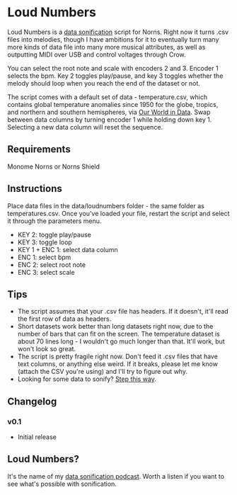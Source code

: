 # Loud Numbers

Loud Numbers is a [data sonification](https://en.wikipedia.org/wiki/Sonification) script for Norns. Right now it turns .csv files into melodies, though I have ambitions for it to eventually turn many more kinds of data file into many more musical attributes, as well as outputting MIDI over USB and control voltages through Crow.

You can select the root note and scale with encoders 2 and 3. Encoder 1 selects the bpm. Key 2 toggles play/pause, and key 3 toggles whether the melody should loop when you reach the end of the dataset or not.

The script comes with a default set of data - temperature.csv, which contains global temperature anomalies since 1950 for the globe, tropics, and northern and southern hemispheres, via [Our World in Data](https://ourworldindata.org/grapher/temperature-anomaly?time=1950..2019&country=~Global). Swap between data columns by turning encoder 1 while holding down key 1. Selecting a new data column will reset the sequence.

## Requirements

Monome Norns or Norns Shield

## Instructions

Place data files in the data/loudnumbers folder - the same folder as temperatures.csv. Once you've loaded your file, restart the script and select it through the parameters menu.

- KEY 2: toggle play/pause
- KEY 3: toggle loop
- KEY 1 + ENC 1: select data column
- ENC 1: select bpm
- ENC 2: select root note
- ENC 3: select scale

## Tips

- The script assumes that your .csv file has headers. If it doesn't, it'll read the first row of data as headers.
- Short datasets work better than long datasets right now, due to the number of bars that can fit on the screen. The temperature dataset is about 70 lines long - I wouldn't go much longer than that. It'll work, but won't look so great.
- The script is pretty fragile right now. Don't feed it .csv files that have text columns, or anything else weird. If it breaks, please let me know (attach the CSV you're using) and I'll try to figure out why.
- Looking for some data to sonify? [Step this way](https://docs.google.com/spreadsheets/d/1wZhPLMCHKJvwOkP4juclhjFgqIY8fQFMemwKL2c64vk/edit#gid=0).

## Changelog

### v0.1

- Initial release

## Loud Numbers?
It's the name of my [data sonification podcast](https://www.loudnumbers.net/). Worth a listen if you want to see what's possible with sonification.


